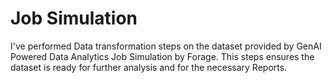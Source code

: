 # Job Simulation
I've performed Data transformation steps on the dataset provided by GenAI Powered Data Analytics Job Simulation by Forage. This steps ensures the dataset is ready for further analysis and for the necessary Reports.
